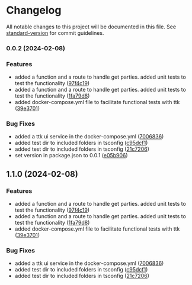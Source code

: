 # Changelog

All notable changes to this project will be documented in this file. See [standard-version](https://github.com/conventional-changelog/standard-version) for commit guidelines.

### 0.0.2 (2024-02-08)


### Features

* added a function and a route to handle get parties. added unit tests to test the functionality ([97f4c19](https://github.com/mojaloop/payment-token-adapter/commit/97f4c19113ef184c1c4231c3ad6815433b9b6e2a))
* added a function and a route to handle get parties. added unit tests to test the functionality ([1fa79d8](https://github.com/mojaloop/payment-token-adapter/commit/1fa79d8f93b63a7df8508a93d7354ca0279d8dda))
* added docker-compose.yml file to facilitate functional tests with ttk ([39e3701](https://github.com/mojaloop/payment-token-adapter/commit/39e37014fc83af094233d9695188d1c4417b0573))


### Bug Fixes

* added a ttk ui service in the docker-compose.yml ([7006836](https://github.com/mojaloop/payment-token-adapter/commit/700683648c654a62e84c52733507209f29d37799))
* added test dir to included folders in tsconfig ([c95dcf1](https://github.com/mojaloop/payment-token-adapter/commit/c95dcf18e5ed8fe8fd139558f29392b448ee5699))
* added test dir to included folders in tsconfig ([21c7206](https://github.com/mojaloop/payment-token-adapter/commit/21c72061262ed372b6435fc165f99cd462c92f3e))
* set version in package.json to 0.0.1 ([e05b906](https://github.com/mojaloop/payment-token-adapter/commit/e05b906a739efd3b468f6db3f18eb0c6d0f8e2a5))

## 1.1.0 (2024-02-08)


### Features

* added a function and a route to handle get parties. added unit tests to test the functionality ([97f4c19](https://github.com/mojaloop/payment-token-adapter/commit/97f4c19113ef184c1c4231c3ad6815433b9b6e2a))
* added a function and a route to handle get parties. added unit tests to test the functionality ([1fa79d8](https://github.com/mojaloop/payment-token-adapter/commit/1fa79d8f93b63a7df8508a93d7354ca0279d8dda))
* added docker-compose.yml file to facilitate functional tests with ttk ([39e3701](https://github.com/mojaloop/payment-token-adapter/commit/39e37014fc83af094233d9695188d1c4417b0573))


### Bug Fixes

* added a ttk ui service in the docker-compose.yml ([7006836](https://github.com/mojaloop/payment-token-adapter/commit/700683648c654a62e84c52733507209f29d37799))
* added test dir to included folders in tsconfig ([c95dcf1](https://github.com/mojaloop/payment-token-adapter/commit/c95dcf18e5ed8fe8fd139558f29392b448ee5699))
* added test dir to included folders in tsconfig ([21c7206](https://github.com/mojaloop/payment-token-adapter/commit/21c72061262ed372b6435fc165f99cd462c92f3e))
